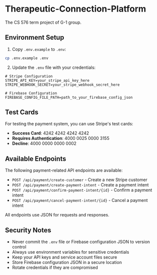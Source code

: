 # Therapeutic-Connection-Platform

The CS 576 term project of G-1 group.

## Environment Setup

1. Copy `.env.example` to `.env`:
```bash
cp .env.example .env
```

2. Update the `.env` file with your credentials:
```properties
# Stripe Configuration
STRIPE_API_KEY=your_stripe_api_key_here
STRIPE_WEBHOOK_SECRET=your_stripe_webhook_secret_here

# Firebase Configuration
FIREBASE_CONFIG_FILE_PATH=path_to_your_firebase_config_json
```

## Test Cards

For testing the payment system, you can use Stripe's test cards:

- **Success Card**: 4242 4242 4242 4242
- **Requires Authentication**: 4000 0025 0000 3155
- **Decline**: 4000 0000 0000 0002

## Available Endpoints

The following payment-related API endpoints are available:

- `POST /api/payment/create-customer` - Create a new Stripe customer
- `POST /api/payment/create-payment-intent` - Create a payment intent
- `POST /api/payment/confirm-payment-intent/{id}` - Confirm a payment intent
- `POST /api/payment/cancel-payment-intent/{id}` - Cancel a payment intent

All endpoints use JSON for requests and responses.

## Security Notes

- Never commit the `.env` file or Firebase configuration JSON to version control
- Always use environment variables for sensitive credentials
- Keep your API keys and service account files secure
- Store Firebase configuration JSON in a secure location
- Rotate credentials if they are compromised
